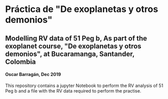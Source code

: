 # Práctica de "De exoplanetas y otros demonios"

## Modelling RV data of 51 Peg b, As part of the exoplanet course, "De exoplanetas y otros demonios", at Bucaramanga, Santander, Colombia

#### Oscar Barragán, Dec 2019

This repository contains a jupyter Notebook to perform the RV analysis of 51 Peg b and a file with the RV data required to perform 
the practise.
